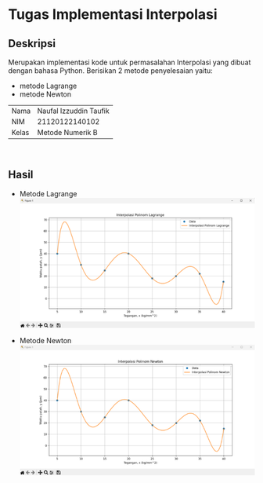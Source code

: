# Tugas Implementasi Interpolasi
## Deskripsi
Merupakan implementasi kode untuk permasalahan Interpolasi yang dibuat dengan bahasa Python. Berisikan 2 metode penyelesaian yaitu:
- metode Lagrange
- metode Newton <br>

|   |   |
|---|---|
|Nama | Naufal Izzuddin Taufik |
|NIM | 21120122140102 |
|Kelas | Metode Numerik B| 
<br>

## Hasil
- Metode Lagrange <br>
![Polinom-Lagrange](hasil/image.png)

- Metode Newton <br>
![Polinom-Newton](hasil/image-1.png)
